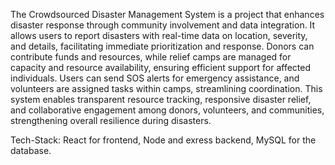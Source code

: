 The Crowdsourced Disaster Management System is a project that enhances disaster response through community involvement and data integration. It allows users to report disasters with real-time data on location, severity, and details, facilitating immediate prioritization and response. Donors can contribute funds and resources, while relief camps are managed for capacity and resource availability, ensuring efficient support for affected individuals. Users can send SOS alerts for emergency assistance, and volunteers are assigned tasks within camps, streamlining coordination. This system enables transparent resource tracking, responsive disaster relief, and collaborative engagement among donors, volunteers, and communities, strengthening overall resilience during disasters.

Tech-Stack: React for frontend, Node and exress backend, MySQL for the database.

